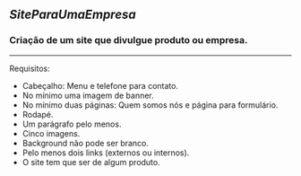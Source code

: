 ## _SiteParaUmaEmpresa_
### Criação de um site que divulgue produto ou empresa.
---

Requisitos:

- Cabeçalho: Menu e telefone para contato.
- No mínimo uma imagem de banner.
- No mínimo duas páginas: Quem somos nós e página para formulário.
- Rodapé.
- Um parágrafo pelo menos.
- Cinco imagens.
- Background não pode ser branco.
- Pelo menos dois links (externos ou internos).
- O site tem que ser de algum produto.